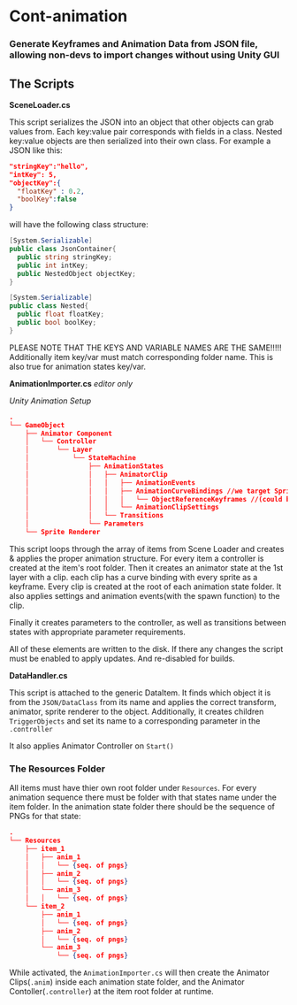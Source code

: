 # Cont-animation
### Generate Keyframes and Animation Data from JSON file, allowing non-devs to import changes without using Unity GUI

## The Scripts
**SceneLoader.cs**

This script serializes the JSON into an object that other objects can grab values from. Each key:value pair corresponds with fields in a class. Nested key:value objects are then serialized into their own class. For example a JSON like this:

```json
"stringKey":"hello",
"intKey": 5,
"objectKey":{
  "floatKey" : 0.2,
  "boolKey":false
}
```
will have the following class structure:

```c#
[System.Serializable]
public class JsonContainer{
  public string stringKey;
  public int intKey;
  public NestedObject objectKey;
}

[System.Serializable]
public class Nested{
  public float floatKey;
  public bool boolKey;
}
```

PLEASE NOTE THAT THE KEYS AND VARIABLE NAMES ARE THE SAME!!!!! Additionally item key/var must match corresponding folder name. This is also true for animation states key/var.

**AnimationImporter.cs** *editor only*

*Unity Animation Setup*
```json
.
└── GameObject
    ├── Animator Component
    │   └── Controller
    │       └── Layer
    │           └── StateMachine
    │               ├── AnimationStates
    │               │   ├── AnimatorClip
    │               │   │   ├── AnimationEvents
    │               │   │   ├── AnimationCurveBindings //we target SpriteRender here
    │               │   │   │   └── ObjectReferenceKeyframes //(could be child of something else)
    │               │   │   └── AnimationClipSettings
    │               │   └── Transitions
    │               └── Parameters
    └── Sprite Renderer
```
This script loops through the array of items from Scene Loader and creates & applies the proper animation structure. For every item a controller is created at the item's root folder. Then it creates an animator state at the 1st layer with a clip. each clip has a curve binding with every sprite as a keyframe. Every clip is created at the root of each animation state folder.  It also applies settings and animation events(with the spawn function) to the clip. 

Finally it creates parameters to the controller, as well as transitions between states with appropriate parameter requirements.

All of these elements are written to the disk. If there any changes the script must be enabled to apply updates. And re-disabled for builds.

**DataHandler.cs**

This script is attached to the generic DataItem. It finds which object it is from the `JSON/DataClass` from its name and applies the correct transform, animator, sprite renderer to the object. Additionally, it creates children `TriggerObjects` and set its name to a corresponding parameter in the `.controller`

It also applies Animator Controller on `Start()`

### The Resources Folder

All items must have thier own root folder under `Resources`. For every animation sequence there must be folder with that states name under the item folder. In the animation state folder there should be the sequence of PNGs for that state:
```json
.
└── Resources
    ├── item_1
    │   ├── anim_1
    │   │   └── {seq. of pngs}
    │   ├── anim_2
    │   │   └── {seq. of pngs}
    │   └── anim_3
    │   │   └── {seq. of pngs}
    └── item_2
        ├── anim_1
        │   └── {seq. of pngs}
        ├── anim_2
        │   └── {seq. of pngs}
        └── anim_3
            └── {seq. of pngs}
```

While activated, the `AnimationImporter.cs` will then create the Animator Clips(`.anim`) inside each animation state folder, and the Animator Contoller(`.controller`) at the item root folder at runtime.

